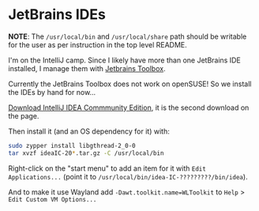 # JetBrains IDEs

**NOTE**: The `/usr/local/bin` and `/usr/local/share` path should be writable for the user as per instruction in the top level README.

I'm on the IntelliJ camp. Since I likely have more than one JetBrains IDE installed, I manage them with [Jetbrains Toolbox](https://www.jetbrains.com/toolbox-app).

Currently the JetBrains Toolbox does not work on openSUSE! So we install the IDEs by hand for now...

<!--

```bash
cd /usr/local/bin
wget -cO jetbrains-toolbox.tar.gz "https://data.services.jetbrains.com/products/download?platform=linux&code=TBA"
tar -xzf jetbrains-toolbox.tar.gz
DIR=$(find . -maxdepth 1 -type d -name jetbrains-toolbox-\* -print | head -n1)
mv $DIR/jetbrains-toolbox .
rmdir $DIR
./jetbrains-toolbox
```

When it runs click the bolt-shaped icon and choose `Settings` to:

* Disable "Launch Toolbox App at system startup", to conserve valuable resources
* Improve privacy by disabling "Send anonymous usage statistics to JetBrains"
* Set the "Tools install location" (I rather not have 3rd party binaries in my home dir) to: `/usr/local/share/JetBrains/Toolbox` and click `Apply`
* Set the "Shell scrips location" to: `/usr/local/bin` and click `Apply`

And install you IDE of choice. I do *IntellJ IDEA Community Edition*.

When done downloading close the app by clicking the bolt-shaped icon and choosing `Quit` or `CTRL-Q`.

-->

[Download IntelliJ IDEA Commmunity Edition](https://www.jetbrains.com/idea/download/?section=linux), it is the second download on the page.

Then install it (and an OS dependency for it) with:

```bash
sudo zypper install libgthread-2_0-0
tar xvzf ideaIC-20*.tar.gz -C /usr/local/bin
```

Right-click on the "start menu" to add an item for it with `Edit Applications...` (point it to `/usr/local/bin/idea-IC-?????????/bin/idea`).

And to make it use Wayland add `-Dawt.toolkit.name=WLToolkit` to `Help` > `Edit Custom VM Options...`
